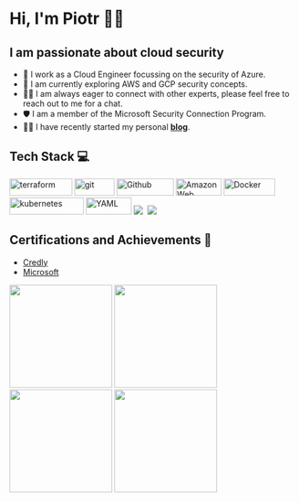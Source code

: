 # Hi, I'm Piotr 👋🏻

## **I am passionate about cloud security**
- 💼 I work as a Cloud Engineer focussing on the security of Azure. 
- 🚀 I am currently exploring AWS and GCP security concepts. 
- 🤝🏻 I am always eager to connect with other experts, please feel free to reach out to me for a chat.
- 🛡  I am a member of the Microsoft Security Connection Program.
- ✍🏻 I have recently started my personal <a href='https://piotrmackowski.com/' target='_blank'><strong>blog</strong></a>. 

<h2>Tech Stack 💻</h2>

<p>
  
  <img alt="terraform" src="https://img.shields.io/badge/Terraform-7B42BC?style=for-the-badge&logo=Terraform&logoColor=white" width="110" height="30" />
  <img alt="git" src="https://img.shields.io/badge/-Git-F05032?style=flat-square&logo=git&logoColor=white" width="70" height="30" />
  <img alt="Github" src="https://img.shields.io/badge/GitHub-%23121011.svg?style=flat-square&logo=Github&logoColor=white" width="100" height="30"/>
  <img alt="Amazon Web Services" src="https://img.shields.io/badge/AWS-%23FF9900.svg?style=flat-square&logo=amazon-aws&logoColor=white" width="80" height="30"/>
  <img alt="Docker" src="https://img.shields.io/badge/-Docker-46a2f1?style=flat-square&logo=docker&logoColor=white" width="90" height="30"/>
  <img alt="kubernetes"src="https://img.shields.io/badge/Kubernetes-326ce5.svg?&style=flat-square&logo=Kubernetes&logoColor=white" width="130" height="30"/>
  <img alt="YAML" src="https://img.shields.io/badge/-Yaml-F05032?style=flat-square&logo=Yaml&logoColor=white" width="80" height="30" />
  <img src="https://img.shields.io/badge/azure%20-%230072C6.svg?&style=for-the-badge&logo=azure-devops&logoColor=white"/>&nbsp;
  <img src="https://img.shields.io/badge/python-3670A0?style=for-the-badge&logo=python&logoColor=ffdd54"/>
 
</p>

<h2>Certifications and Achievements 🏅</h2>

- [Credly](https://www.credly.com/users/piotr-mackowski)
- [Microsoft](https://learn.microsoft.com/en-us/users/piotrmackowski/transcript/vn690bre8m1rjpp)


<p align="left">
  <img src="https://images.credly.com/size/110x110/images/39166e6f-e9b1-4975-9982-802070b2f88f/image.png" width="180" height="180">
  <img src="https://images.credly.com/size/340x340/images/eeb83d7c-c953-44d0-b297-5e017e15a086/image.png" width="180" height="180">
  <img src="https://images.credly.com/size/340x340/images/8b8ed108-e77d-4396-ac59-2504583b9d54/cka_from_cncfsite__281_29.png" class="cert" width="180px"></a>
  <img src="https://learn.microsoft.com/en-gb/media/learn/certification/badges/microsoft-certified-expert-badge.svg" width="180" height="180">
</p>


